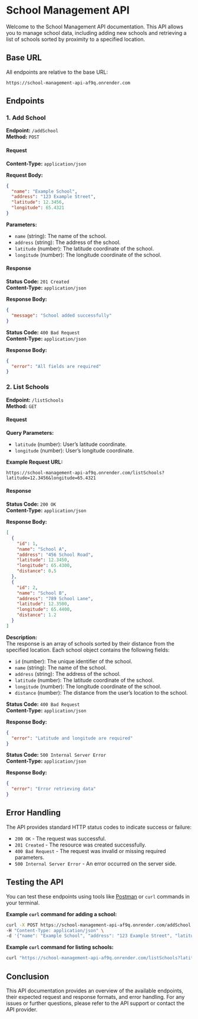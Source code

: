 # School Management API

Welcome to the School Management API documentation. This API allows you to manage school data, including adding new schools and retrieving a list of schools sorted by proximity to a specified location.

## Base URL

All endpoints are relative to the base URL:

```
https://school-management-api-af9q.onrender.com
```

## Endpoints

### 1. Add School

**Endpoint:** `/addSchool`  
**Method:** `POST`

#### Request

**Content-Type:** `application/json`

**Request Body:**

```json
{
  "name": "Example School",
  "address": "123 Example Street",
  "latitude": 12.3456,
  "longitude": 65.4321
}
```

**Parameters:**

- `name` (string): The name of the school.
- `address` (string): The address of the school.
- `latitude` (number): The latitude coordinate of the school.
- `longitude` (number): The longitude coordinate of the school.

#### Response

**Status Code:** `201 Created`  
**Content-Type:** `application/json`

**Response Body:**

```json
{
  "message": "School added successfully"
}
```

**Status Code:** `400 Bad Request`  
**Content-Type:** `application/json`

**Response Body:**

```json
{
  "error": "All fields are required"
}
```

### 2. List Schools

**Endpoint:** `/listSchools`  
**Method:** `GET`

#### Request

**Query Parameters:**

- `latitude` (number): User’s latitude coordinate.
- `longitude` (number): User’s longitude coordinate.

**Example Request URL:**

```
https://school-management-api-af9q.onrender.com/listSchools?latitude=12.3456&longitude=65.4321
```

#### Response

**Status Code:** `200 OK`  
**Content-Type:** `application/json`

**Response Body:**

```json
[
  {
    "id": 1,
    "name": "School A",
    "address": "456 School Road",
    "latitude": 12.3450,
    "longitude": 65.4300,
    "distance": 0.5
  },
  {
    "id": 2,
    "name": "School B",
    "address": "789 School Lane",
    "latitude": 12.3500,
    "longitude": 65.4400,
    "distance": 1.2
  }
]
```

**Description:**  
The response is an array of schools sorted by their distance from the specified location. Each school object contains the following fields:

- `id` (number): The unique identifier of the school.
- `name` (string): The name of the school.
- `address` (string): The address of the school.
- `latitude` (number): The latitude coordinate of the school.
- `longitude` (number): The longitude coordinate of the school.
- `distance` (number): The distance from the user’s location to the school.

**Status Code:** `400 Bad Request`  
**Content-Type:** `application/json`

**Response Body:**

```json
{
  "error": "Latitude and longitude are required"
}
```

**Status Code:** `500 Internal Server Error`  
**Content-Type:** `application/json`

**Response Body:**

```json
{
  "error": "Error retrieving data"
}
```

## Error Handling

The API provides standard HTTP status codes to indicate success or failure:

- `200 OK` - The request was successful.
- `201 Created` - The resource was created successfully.
- `400 Bad Request` - The request was invalid or missing required parameters.
- `500 Internal Server Error` - An error occurred on the server side.

## Testing the API

You can test these endpoints using tools like [Postman](https://www.postman.com/) or `curl` commands in your terminal.

**Example `curl` command for adding a school:**

```bash
curl -X POST https://school-management-api-af9q.onrender.com/addSchool \
-H "Content-Type: application/json" \
-d '{"name": "Example School", "address": "123 Example Street", "latitude": 12.3456, "longitude": 65.4321}'
```

**Example `curl` command for listing schools:**

```bash
curl "https://school-management-api-af9q.onrender.com/listSchools?latitude=12.3456&longitude=65.4321"
```

## Conclusion

This API documentation provides an overview of the available endpoints, their expected request and response formats, and error handling. For any issues or further questions, please refer to the API support or contact the API provider.
